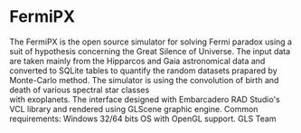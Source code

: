 # FermiPX
The FermiPX is the open source simulator for solving Fermi paradox 
using a suit of hypothesis concerning the Great Silence of Universe. 
The input data are taken mainly from the Hipparcos and Gaia astronomical data
and converted to SQLite tables to quantify the random datasets prapared by Monte-Carlo method. 
The simulator is using the convolution of birth and death of various spectral star classes   
with exoplanets. The interface designed with Embarcadero RAD Studio's VCL library and rendered 
using GLScene graphic engine.
Common requirements: Windows 32/64 bits OS with OpenGL support. 
GLS Team
